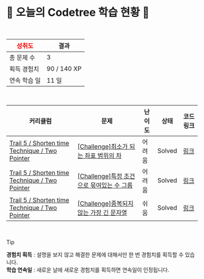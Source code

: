 # 🌲 오늘의 Codetree 학습 현황 🌲

<br />

| <span style="color:red;display:block;text-align:center;"> **성취도**</span> | 결과 |
|---|---|
| 총 문제 수 | 3 |
| 획득 경험치 | 90 / 140 XP |
| 연속 학습 일 | 11 일 |

<br />

|커리큘럼|문제|난이도|상태|코드 링크|
|---|---|---|---|---|
|[Trail 5 / Shorten time Technique / Two Pointer](https://www.codetree.ai/trail-info/intermediate-mid/)|[[Challenge]최소가 되는 좌표 범위의 차](https://www.codetree.ai/trails/complete/curated-cards/challenge-the-minimum-difference-in-coordinate-range/)|어려움|Solved|[링크](https://github.com/LeeSY99/algo-studyy/blob/main/250911/%EC%B5%9C%EC%86%8C%EA%B0%80%20%EB%90%98%EB%8A%94%20%EC%A2%8C%ED%91%9C%20%EB%B2%94%EC%9C%84%EC%9D%98%20%EC%B0%A8/the-minimum-difference-in-coordinate-range.py)|
|[Trail 5 / Shorten time Technique / Two Pointer](https://www.codetree.ai/trail-info/intermediate-mid/)|[[Challenge]특정 조건으로 묶여있는 수 그룹](https://www.codetree.ai/trails/complete/curated-cards/challenge-a-group-of-numbers-tied-to-specific-conditions/)|어려움|Solved|[링크](https://github.com/LeeSY99/algo-studyy/blob/main/250911/%ED%8A%B9%EC%A0%95%20%EC%A1%B0%EA%B1%B4%EC%9C%BC%EB%A1%9C%20%EB%AC%B6%EC%97%AC%EC%9E%88%EB%8A%94%20%EC%88%98%20%EA%B7%B8%EB%A3%B9/a-group-of-numbers-tied-to-specific-conditions.py)|
|[Trail 5 / Shorten time Technique / Two Pointer](https://www.codetree.ai/trail-info/intermediate-mid/)|[[Challenge]중복되지 않는 가장 긴 문자열](https://www.codetree.ai/trails/complete/curated-cards/challenge-longest-not-duplicated-substring/)|쉬움|Solved|[링크](https://github.com/LeeSY99/algo-studyy/blob/main/250911/%EC%A4%91%EB%B3%B5%EB%90%98%EC%A7%80%20%EC%95%8A%EB%8A%94%20%EA%B0%80%EC%9E%A5%20%EA%B8%B4%20%EB%AC%B8%EC%9E%90%EC%97%B4/longest-not-duplicated-substring.py)|


<br />

> [!TIP]
> **경험치 획득** : 설명을 보지 않고 해결한 문제에 대해서만 한 번 경험치를 획득할 수 있습니다.  
> **학습 연속일** : 새로운 날에 새로운 경험치를 획득하면 연속일이 인정됩니다.

